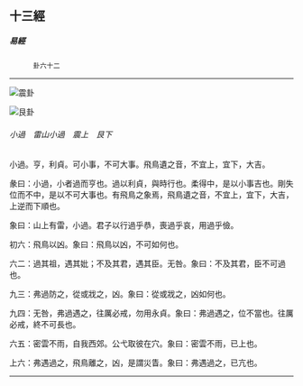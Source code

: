 

## 十三經

##### 易經
　　　`卦六十二`

* * *

![震卦](../../imgs/a003.gif)

![艮卦](../../imgs/a005.gif)

###### 小過　雷山小過　震上　艮下

小過。亨，利貞。可小事，不可大事。飛鳥遺之音，不宜上，宜下，大吉。

彖曰：小過，小者過而亨也。過以利貞，與時行也。柔得中，是以小事吉也。剛失位而不中，是以不可大事也。有飛鳥之象焉，飛鳥遺之音，不宜上，宜下，大吉，上逆而下順也。

象曰：山上有雷，小過。君子以行過乎恭，喪過乎哀，用過乎儉。

初六：飛鳥以凶。象曰：飛鳥以凶，不可如何也。

六二：過其祖，遇其妣；不及其君，遇其臣。无咎。象曰：不及其君，臣不可過也。

九三：弗過防之，從或戕之，凶。象曰：從或戕之，凶如何也。

九四：无咎，弗過遇之，往厲必戒，勿用永貞。象曰：弗過遇之，位不當也。往厲必戒，終不可長也。

六五：密雲不雨，自我西郊。公弋取彼在穴。象曰：密雲不雨，已上也。

上六：弗遇過之，飛鳥離之，凶，是謂災眚。象曰：弗遇過之，已亢也。

* * *

